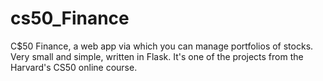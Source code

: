 # cs50_Finance
 C$50 Finance, a web app via which you can manage portfolios of stocks. Very small and simple, written in Flask. It's one of the projects from the Harvard's CS50 online course.
